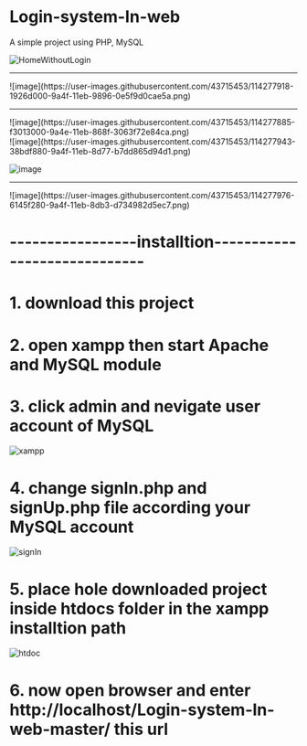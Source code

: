 # Login-system-In-web
A simple project using PHP, MySQL

![HomeWithoutLogin](https://user-images.githubusercontent.com/43715453/114277851-c64d1880-9a4e-11eb-8777-6e8f3c89e1ae.png) 
<p> <hr> </p>
![image](https://user-images.githubusercontent.com/43715453/114277918-1926d000-9a4f-11eb-9896-0e5f9d0cae5a.png) 
<p> <hr> </p>
![image](https://user-images.githubusercontent.com/43715453/114277885-f3013000-9a4e-11eb-868f-3063f72e84ca.png) 
<br>
![image](https://user-images.githubusercontent.com/43715453/114277943-38bdf880-9a4f-11eb-8d77-b7dd865d94d1.png)
</br>

![image](https://user-images.githubusercontent.com/43715453/114277951-4d9a8c00-9a4f-11eb-8010-2935557dd425.png)
</br>
<hr>
![image](https://user-images.githubusercontent.com/43715453/114277976-6145f280-9a4f-11eb-8db3-d734982d5ec7.png)

# -----------------installtion-----------------------------
# 1. download this project
# 2. open xampp then start Apache and MySQL module
# 3. click admin and nevigate user account of MySQL
![xampp](https://user-images.githubusercontent.com/43715453/114277378-b92f2a00-9a4c-11eb-820a-bdbcb956eee6.png)
# 4. change signIn.php and signUp.php file according your MySQL account
![signIn](https://user-images.githubusercontent.com/43715453/114277658-e4664900-9a4d-11eb-9cae-576605260aed.png)
# 5. place hole downloaded project inside htdocs folder in the xampp installtion path
![htdoc](https://user-images.githubusercontent.com/43715453/114277729-432bc280-9a4e-11eb-9926-412141ca18cb.png)
# 6. now open browser and enter http://localhost/Login-system-In-web-master/ this url

